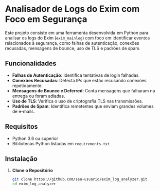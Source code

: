 # Analisador de Logs do Exim com Foco em Segurança

Este projeto consiste em uma ferramenta desenvolvida em Python para analisar os logs do Exim (`exim_mainlog`) com foco em identificar eventos relacionados à segurança, como falhas de autenticação, conexões recusadas, mensagens de bounce, uso de TLS e padrões de spam.

## Funcionalidades

- **Falhas de Autenticação**: Identifica tentativas de login falhadas.
- **Conexões Recusadas**: Detecta IPs que estão recusando conexões repetidamente.
- **Mensagens de Bounce e Deferred**: Conta mensagens que falharam na entrega ou foram adiadas.
- **Uso de TLS**: Verifica o uso de criptografia TLS nas transmissões.
- **Padrões de Spam**: Identifica remetentes que enviam grandes volumes de e-mails.

## Requisitos

- Python 3.6 ou superior
- Bibliotecas Python listadas em `requirements.txt`

## Instalação

1. **Clone o Repositório**

   ```bash
   git clone https://github.com/seu-usuario/exim_log_analyzer.git
   cd exim_log_analyzer
   ```
